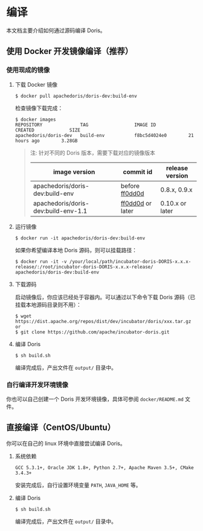 # 编译

本文档主要介绍如何通过源码编译 Doris。

## 使用 Docker 开发镜像编译（推荐）

### 使用现成的镜像

1. 下载 Docker 镜像

    `$ docker pull apachedoris/doris-dev:build-env`

    检查镜像下载完成：
    
    ```
    $ docker images
    REPOSITORY              TAG                 IMAGE ID            CREATED             SIZE
    apachedoris/doris-dev   build-env           f8bc5d4024e0        21 hours ago        3.28GB
    ```

    > 注: 针对不同的 Doris 版本，需要下载对应的镜像版本
    > 
    > | image version | commit id | release version |
    > |---|---|---|
    > | apachedoris/doris-dev:build-env | before [ff0dd0d](https://github.com/apache/incubator-doris/commit/ff0dd0d2daa588f18b6db56f947e813a56d8ec81) | 0.8.x, 0.9.x |
    > | apachedoris/doris-dev:build-env-1.1 | [ff0dd0d](https://github.com/apache/incubator-doris/commit/ff0dd0d2daa588f18b6db56f947e813a56d8ec81) or later | 0.10.x or later |

2. 运行镜像

    `$ docker run -it apachedoris/doris-dev:build-env`
    
    如果你希望编译本地 Doris 源码，则可以挂载路径：
    
    `$ docker run -it -v /your/local/path/incubator-doris-DORIS-x.x.x-release/:/root/incubator-doris-DORIS-x.x.x-release/ apachedoris/doris-dev:build-env`
    
3. 下载源码

    启动镜像后，你应该已经处于容器内。可以通过以下命令下载 Doris 源码（已挂载本地源码目录则不用）：
    
    ```
    $ wget https://dist.apache.org/repos/dist/dev/incubator/doris/xxx.tar.gz
    or
    $ git clone https://github.com/apache/incubator-doris.git
    ```

4. 编译 Doris

    ```
    $ sh build.sh
    ```
    
    编译完成后，产出文件在 `output/` 目录中。

### 自行编译开发环境镜像

你也可以自己创建一个 Doris 开发环境镜像，具体可参阅 `docker/README.md` 文件。


## 直接编译（CentOS/Ubuntu）

你可以在自己的 linux 环境中直接尝试编译 Doris。

1. 系统依赖

    `GCC 5.3.1+, Oracle JDK 1.8+, Python 2.7+, Apache Maven 3.5+, CMake 3.4.3+`
    
    安装完成后，自行设置环境变量 `PATH`, `JAVA_HOME` 等。
    
2. 编译 Doris

    ```
    $ sh build.sh
    ```
    
    编译完成后，产出文件在 `output/` 目录中。